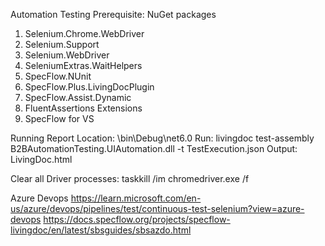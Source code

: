 ﻿Automation Testing
Prerequisite: NuGet packages
1.	Selenium.Chrome.WebDriver
2.	Selenium.Support
3.	Selenium.WebDriver
4.	SeleniumExtras.WaitHelpers
5.	SpecFlow.NUnit
6.	SpecFlow.Plus.LivingDocPlugin
7.	SpecFlow.Assist.Dynamic
8.	FluentAssertions
Extensions
1.	SpecFlow for VS 


Running Report
Location: \bin\Debug\net6.0
Run:  livingdoc test-assembly B2BAutomationTesting.UIAutomation.dll -t TestExecution.json
Output: LivingDoc.html

Clear all Driver processes: taskkill /im chromedriver.exe /f

Azure Devops
https://learn.microsoft.com/en-us/azure/devops/pipelines/test/continuous-test-selenium?view=azure-devops
https://docs.specflow.org/projects/specflow-livingdoc/en/latest/sbsguides/sbsazdo.html

